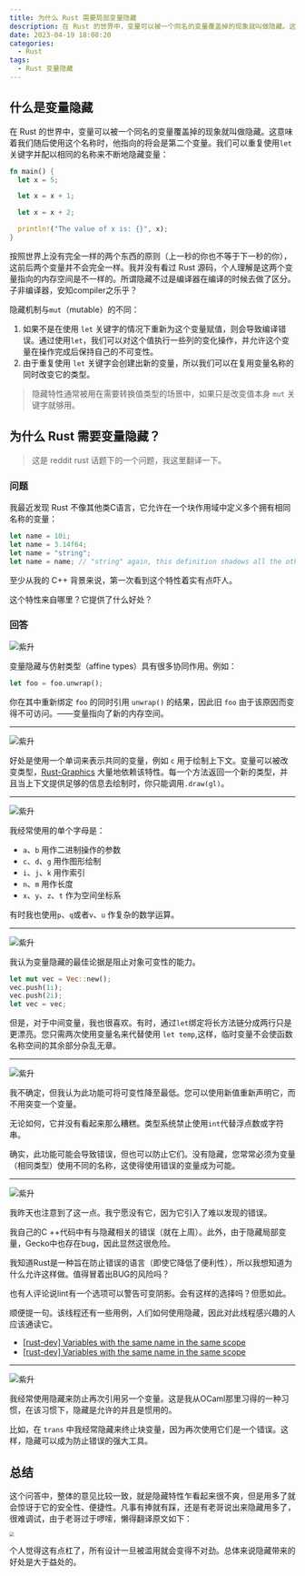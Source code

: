 ```yaml
---
title: 为什么 Rust 需要局部变量隐藏
description: 在 Rust 的世界中，变量可以被一个同名的变量覆盖掉的现象就叫做隐藏。这意味着我们随后使用这个名称时，他指向的将会是第二个变量。
date: 2023-04-19 18:08:20
categories:
  - Rust
tags:
  - Rust 变量隐藏
---
```


## 什么是变量隐藏

在 Rust 的世界中，变量可以被一个同名的变量覆盖掉的现象就叫做隐藏。这意味着我们随后使用这个名称时，他指向的将会是第二个变量。我们可以重复使用`let`关键字并配以相同的名称来不断地隐藏变量：

```rust
fn main() {
  let x = 5;

  let x = x + 1;

  let x = x + 2;

  println!("The value of x is: {}", x);
}
```

按照世界上没有完全一样的两个东西的原则（上一秒的你也不等于下一秒的你），这前后两个变量并不会完全一样。我并没有看过 Rust 源码，个人理解是这两个变量指向的内存空间是不一样的。所谓隐藏不过是编译器在编译的时候去做了区分。子非编译器，安知compiler之乐乎？

隐藏机制与`mut`（mutable）的不同：

1. 如果不是在使用 `let` 关键字的情况下重新为这个变量赋值，则会导致编译错误。通过使用`let`，我们可以对这个值执行一些列的变化操作，并允许这个变量在操作完成后保持自己的不可变性。
2. 由于重复使用 `let` 关键字会创建出新的变量，所以我们可以在复用变量名称的同时改变它的类型。

> 隐藏特性通常被用在需要转换值类型的场景中，如果只是改变值本身 `mut` 关键字就够用。

## 为什么 Rust 需要变量隐藏？

> 这是 reddit rust 话题下的一个问题，我这里翻译一下。

### 问题

我最近发现 Rust 不像其他类C语言，它允许在一个块作用域中定义多个拥有相同名称的变量：

```rust
let name = 10i;
let name = 3.14f64;
let name = "string";
let name = name; // "string" again, this definition shadows all the others
```

至少从我的 C++ 背景来说，第一次看到这个特性着实有点吓人。

这个特性来自哪里？它提供了什么好处？

### 回答

![紫升](https://p3-juejin.byteimg.com/tos-cn-i-k3u1fbpfcp/6956030e8f734c3a81e5598aa9123dd7~tplv-k3u1fbpfcp-zoom-1.image)

变量隐藏与仿射类型（affine types）具有很多协同作用。例如：

```rust
let foo = foo.unwrap();
```

你在其中重新绑定 `foo` 的同时引用 `unwrap()` 的结果，因此旧 `foo` 由于该原因而变得不可访问。——变量指向了新的内存空间。

---
![紫升](https://p3-juejin.byteimg.com/tos-cn-i-k3u1fbpfcp/e9b00e7afe1946ed84b10d7085f0a320~tplv-k3u1fbpfcp-zoom-1.image)

好处是使用一个单词来表示共同的变量，例如 `c` 用于绘制上下文。变量可以被改变类型，[Rust-Graphics](https://github.com/PistonDevelopers/graphics) 大量地依赖该特性。每一个方法返回一个新的类型，并且当上下文提供足够的信息去绘制时，你只能调用`.draw(gl)`。

---

![紫升](https://p3-juejin.byteimg.com/tos-cn-i-k3u1fbpfcp/699da31543d44ae99d95e0d371e9fce8~tplv-k3u1fbpfcp-zoom-1.image)

我经常使用的单个字母是：

- `a`、`b` 用作二进制操作的参数
- `c`、`d`、`g` 用作图形绘制
- `i`、`j`、`k` 用作索引
- `n`、`m` 用作长度
- `x`、`y`、`z`、`t` 作为空间坐标系

有时我也使用`p`、`q`或者`v`、`u` 作复杂的数学运算。

---

![紫升](https://p3-juejin.byteimg.com/tos-cn-i-k3u1fbpfcp/666f1cfe0c0e4a7f97779b7cc95dedf7~tplv-k3u1fbpfcp-zoom-1.image)

我认为变量隐藏的最佳论据是阻止对象可变性的能力。

```rust
let mut vec = Vec::new();
vec.push(1i);
vec.push(2i);
let vec = vec;
```

但是，对于中间变量，我也很喜欢。有时，通过`let`绑定将长方法链分成两行只是更漂亮。您只需两次使用变量名来代替使用 `let temp`,这样，临时变量不会使函数名称空间的其余部分杂乱无章。

---

![紫升](https://p3-juejin.byteimg.com/tos-cn-i-k3u1fbpfcp/f2a0e9fa316c4ad8a95d655d76b9295b~tplv-k3u1fbpfcp-zoom-1.image)

我不确定，但我认为此功能可将可变性降至最低。您可以使用新值重新声明它，而不用突变一个变量。

无论如何，它并没有看起来那么糟糕。类型系统禁止使用`int`代替浮点数或字符串。

确实，此功能可能会导致错误，但也可以防止它们。没有隐藏，您常常必须为变量（相同类型）使用不同的名称，这使得使用错误的变量成为可能。

---

![紫升](https://p3-juejin.byteimg.com/tos-cn-i-k3u1fbpfcp/551b748ead0b4ae89a1797d0032b79f5~tplv-k3u1fbpfcp-zoom-1.image)

我昨天也注意到了这一点。我宁愿没有它，因为它引入了难以发现的错误。

我自己的C ++代码中有与隐藏相关的错误（就在上周）。此外，由于隐藏局部变量，Gecko中也存在bug，因此显然这很危险。

我知道Rust是一种旨在防止错误的语言（即使它降低了便利性），所以我想知道为什么允许这样做。值得冒着出BUG的风险吗？

也有人评论说lint有一个选项可以警告可变阴影。会有这样的选择吗？但愿如此。

顺便提一句。该线程还有一些用例，人们如何使用隐藏，因此对此线程感兴趣的人应该通读它。

- [[rust-dev] Variables with the same name in the same scope](https://mail.mozilla.org/pipermail/rust-dev/2013-May/004306.html)
- [[rust-dev] Variables with the same name in the same scope](https://mail.mozilla.org/pipermail/rust-dev/2013-May/004298.html)

---

![紫升](https://p3-juejin.byteimg.com/tos-cn-i-k3u1fbpfcp/07fc8946bff243ddaf9abac9db16b02d~tplv-k3u1fbpfcp-zoom-1.image)

我经常使用隐藏来防止再次引用另一个变量。这是我从OCaml那里习得的一种习惯，在该习惯下，隐藏是允许的并且是惯用的。

比如，在 `trans` 中我经常隐藏来终止块变量，因为再次使用它们是一个错误。这样，隐藏可以成为防止错误的强大工具。

## 总结

这个问答中，整体的意见比较一致，就是隐藏特性乍看起来很不爽，但是用多了就会惊讶于它的安全性、便捷性。凡事有捧就有踩，还是有老哥说出来隐藏用多了，很难调试，由于老哥过于啰嗦，懒得翻译原文如下：

<img src="https://p3-juejin.byteimg.com/tos-cn-i-k3u1fbpfcp/c15812c59a3248c99c77eeed7838fabe~tplv-k3u1fbpfcp-zoom-1.image" style="zoom:50%;" />

个人觉得这有点杠了，所有设计一旦被滥用就会变得不对劲。总体来说隐藏带来的好处是大于益处的。
